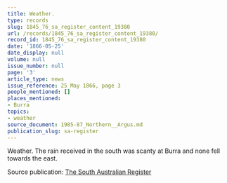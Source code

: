 ```yaml
---
title: Weather.
type: records
slug: 1845_76_sa_register_content_19380
url: /records/1845_76_sa_register_content_19380/
record_id: 1845_76_sa_register_content_19380
date: '1866-05-25'
date_display: null
volume: null
issue_number: null
page: '3'
article_type: news
issue_reference: 25 May 1866, page 3
people_mentioned: []
places_mentioned:
- Burra
topics:
- weather
source_document: 1985-87_Northern__Argus.md
publication_slug: sa-register
---
```


Weather.  The rain received in the south was scanty at Burra and none fell towards the east.

Source publication: [The South Australian Register](/publications/sa-register/)
